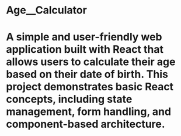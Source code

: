 # Age__Calculator
# A simple and user-friendly web application built with React that allows users to calculate their age based on their date of birth. This project demonstrates basic React concepts, including state management, form handling, and component-based architecture.

